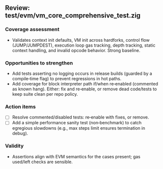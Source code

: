 ## Review: test/evm/vm_core_comprehensive_test.zig

### Coverage assessment

- Validates context init defaults, VM init across hardforks, control flow (JUMP/JUMPDEST), execution loop gas tracking, depth tracking, static context handling, and invalid opcode behavior. Strong baseline.

### Opportunities to strengthen

- Add tests asserting no logging occurs in release builds (guarded by a compile‑time flag) to prevent regressions in hot paths.
- Add coverage for block interpreter path if/when re‑enabled (commented as known hang). Either: fix and re‑enable, or remove dead code/tests to keep suite clean per repo policy.

### Action items

- [ ] Resolve commented/disabled tests: re‑enable with fixes, or remove.
- [ ] Add a simple performance sanity test (non‑benchmark) to catch egregious slowdowns (e.g., max steps limit ensures termination in debug).

### Validity

- Assertions align with EVM semantics for the cases present; gas used/left checks are sensible.


